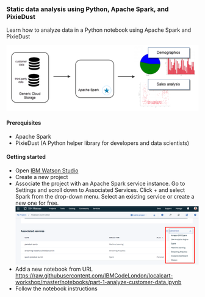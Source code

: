 ### Static data analysis using Python, Apache Spark, and PixieDust

Learn how to analyze data in a Python notebook using Apache Spark and PixieDust

![part_1](images/part_1.png)

#### Prerequisites
 * Apache Spark
 * PixieDust (A Python helper library for developers and data scientists)
 
#### Getting started
 * Open [IBM Watson Studio](https://www.ibm.com/cloud/watson-studio)
 * Create a new project 
 * Associate the project with an Apache Spark service instance. Go to Settings and scroll down to Associated Services. Click + and select Spark from the drop-down menu. Select an existing service or create a new one for free.
![spark](images/add_spark.png)
 * Add a new notebook from URL https://raw.githubusercontent.com/IBMCodeLondon/localcart-workshop/master/notebooks/part-1-analyze-customer-data.ipynb
 * Follow the notebook instructions
